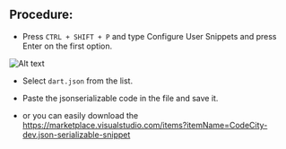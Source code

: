 ##  Procedure:
- Press ``CTRL + SHIFT + P`` and type Configure User Snippets and press Enter on the first option.

![Alt text](https://brewyourtech.com/wp-content/uploads/2022/02/image-2.png)

- Select ``dart.json`` from the list.

- Paste the jsonserializable code in the file and save it.

- or you can easily download the 
https://marketplace.visualstudio.com/items?itemName=CodeCity-dev.json-serializable-snippet




